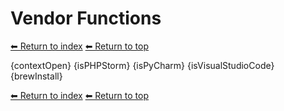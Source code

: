 # Vendor Functions

[⬅ Return to index](index.md)
[⬅ Return to top](../index.md)

{contextOpen}
{isPHPStorm}
{isPyCharm}
{isVisualStudioCode}
{brewInstall}


[⬅ Return to index](index.md)
[⬅ Return to top](../index.md)
